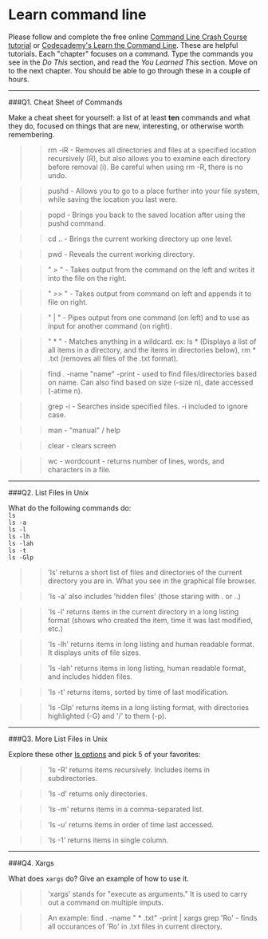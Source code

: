 # Learn command line

Please follow and complete the free online [Command Line Crash Course
tutorial](https://web.archive.org/web/20160708171659/http://cli.learncodethehardway.org/book/) or [Codecademy's Learn the Command Line](https://www.codecademy.com/learn/learn-the-command-line). These are helpful tutorials. Each "chapter" focuses on a command. Type the commands you see in the _Do This_ section, and read the _You Learned This_ section. Move on to the next chapter. You should be able to go through these in a couple of hours.

---

###Q1.  Cheat Sheet of Commands  

Make a cheat sheet for yourself: a list of at least **ten** commands and what they do, focused on things that are new, interesting, or otherwise worth remembering.

> > rm -iR    - Removes all directories and files at a specified location recursively (R), but also allows you to examine each directory before removal (i). Be careful when using rm -R, there is no undo.

> > pushd     - Allows you to go to a place further into your file system, while saving the location you last were.

> > popd      - Brings you back to the saved location after using the pushd command.

> > cd ..     - Brings the current working directory up one level.

> > pwd       - Reveals the current working directory.

> > " > "     - Takes output from the command on the left and writes it into the file on the right.

> > " >> "    - Takes output from command on left and appends it to file on right.

> > " | "     - Pipes output from one command (on left) and to use as input for another command (on right).

> > " * "     - Matches anything in a wildcard. ex: ls * (Displays a list of all items in a directory, and the items in directories below), rm * .txt (removes all files of the .txt format).

> > find . -name "name" -print     - used to find files/directories based on name. Can also find based on size (-size n), date accessed (-atime n).

> > grep -i   - Searches inside specified files. -i included to ignore case.

> > man       - "manual" / help

> > clear     - clears screen

> > wc        - wordcount - returns number of lines, words, and characters in a file.




---

###Q2.  List Files in Unix   

What do the following commands do:  
`ls`  
`ls -a`  
`ls -l`  
`ls -lh`  
`ls -lah`  
`ls -t`  
`ls -Glp`  

> > 'ls' returns a short list of files and directories of the current directory you are in. What you see in the graphical file browser.

> > 'ls -a' also includes 'hidden files' (those staring with . or ..)

> > 'ls -l' returns items in the current directory in a long listing format (shows who created the item, time it was last modified, etc.)

> > 'ls -lh' returns items in long listing and human readable format. It displays units of file sizes.

> > 'ls -lah' returns items in long listing, human readable format, and includes hidden files.

> > 'ls -t' returns items, sorted by time of last modification.

> > 'ls -Glp' returns items in a long listing format, with directories highlighted (-G) and '/' to them (-p).

---

###Q3.  More List Files in Unix  

Explore these other [ls options](http://www.techonthenet.com/unix/basic/ls.php) and pick 5 of your favorites:

> > 'ls -R' returns items recursively. Includes items in subdirectories.

> > 'ls -d' returns only directories.

> > 'ls -m' returns items in a comma-separated list.

> > 'ls -u' returns items in order of time last accessed.

> > 'ls -1' returns items in single column.

---

###Q4.  Xargs   

What does `xargs` do? Give an example of how to use it.

> > 'xargs' stands for "execute as arguments." It is used to carry out a command on multiple imputs.

> > An example: find . -name " * .txt" -print | xargs grep 'Ro'   - finds all occurances of 'Ro' in .txt files in current directory.

 

